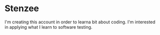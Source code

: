 # Stenzee
I'm creating this account in order to learna bit about coding.  I'm interested in applying what I learn to software testing.
